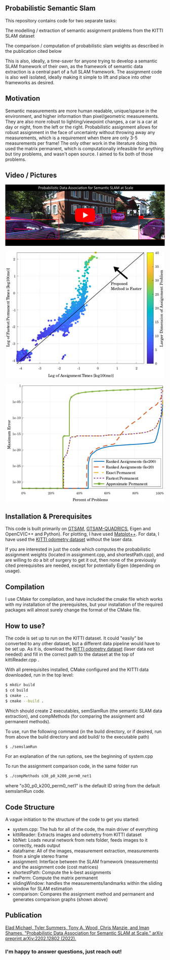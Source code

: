 ## Probabilistic Semantic Slam
This repository contains code for two separate tasks:

  The modelling / extraction of semantic assignment problems from the KITTI SLAM dataset

  The comparison / computation of probabilistic slam weights as described in the publication cited below
  
This is also, ideally, a time-saver for anyone trying to develop a semantic SLAM framework of their own, as the framework of semantic data extraction is a central part of a full SLAM framework. The assignment code is also well isolated, ideally making it simple to lift and place into other frameworks as desired. 

## Motivation
Semantic measurements are more human readable, unique/sparse in the environment, and higher information than pixel/geometric measurements. They are also more robust to lighting/viewpoint changes, a car is a car at day or night, from the left or the right. Probabilistic assignment allows for robust assignment in the face of uncertainty without throwing away any measurements, which is a requirement when there are only 3-5 measurements per frame! The only other work in the literature doing this used the matrix permanent, which is computationally infeasible for anything but tiny problems, and wasn't open source. I aimed to fix both of those problems.

## Video / Pictures

[![@youtube Probabilistic Assignment for Semantic SLAM at Scale](photoSamples/videoCover.png)](https://youtu.be/-yuNgoN7JAI)

![Assignment Enumeration vs. Permanent Computation Time](/photoSamples/scatterTime.png)

![Assignment Enumeration vs. Permanent Accuracy](/photoSamples/errOrdStats.png)

## Installation & Prerequisites
This code is built primarily on [GTSAM](https://github.com/borglab/gtsam), [GTSAM-QUADRICS](https://github.com/best-of-acrv/gtsam-quadrics), Eigen and OpenCV(C++ and Python). For plotting, I have used [Matplot++](https://alandefreitas.github.io/matplotplusplus/). For data, I have used the [KITTI odometry dataset](http://www.cvlibs.net/datasets/kitti/eval_odometry.php) without the laser data.

If you are interested in just the code which computes the probabilistic assignment weights (located in assignment.cpp, and shortestPath.cpp), and are willing to do a bit of surgery to get it out, then none of the previously cited prerequisites are needed, except for potentially Eigen (depending on usage).

## Compilation
I use CMake for compilation, and have included the cmake file which works with my installation of the prerequisites, but your installation of the required packages will almost surely change the format of the CMake file. 

## How to use?
The code is set up to run on the KITTI dataset. It could "easily" be converted to any other dataset, but a different data pipeline would have to be set up. As it is, download the [KITTI odometry dataset](http://www.cvlibs.net/datasets/kitti/eval_odometry.php) (laser data not needed) and fill in the correct path to the dataset at the top of kittiReader.cpp . 

With all prerequisites installed, CMake configured and the KITTI data downloaded, run in the top level:
```sh
$ mkdir build
$ cd build
$ cmake ..
$ cmake --build .
```
Which should create 2 executables, semSlamRun (the semantic SLAM data extraction), and compMethods (for comparing the assignment and permanent methods). 

To use, run the following command (in the build directory, or if desired, run from above the build directory and add build/ to the executable path)
```sh
$ ./semslamRun
```
For an explanation of the run options, see the beginning of system.cpp

To run the assignment comparison code, in the same folder run
```sh
$ ./compMethods o30_p0_k200_perm0_net1
```
where "o30_p0_k200_perm0_net1" is the default ID string from the default semslamRun code.

## Code Structure

A vague initiation to the structure of the code to get you started:
  - system.cpp: The hub for all of the code, the main driver of everything
  - kittiReader: Extracts images and odometry from KITTI dataset
  - bbNet: Loads neural network from nets folder, feeds images to it correctly, reads output
  - dataframe: All of the images, measurement extraction, measurements from a single stereo frame
  - assignment: Interface between the SLAM framework (measurements) and the assignment code (cost matrices)
  - shortestPath: Compute the k-best assignments
  - nwPerm: Compute the matrix permanent
  - slidingWindow: handles the measurements/landmarks within the sliding window for SLAM estimation
  - comparison: Compares the assignment method and permanent and generates comparison graphs (shown above)

## Publication
[Elad Michael, Tyler Summers, Tony A. Wood, Chris Manzie, and Iman Shames. "Probabilistic Data Association for Semantic SLAM at Scale." arXiv preprint arXiv:2202.12802 (2022).](https://arxiv.org/pdf/2202.12802.pdf)

### I'm happy to answer questions, just reach out!
